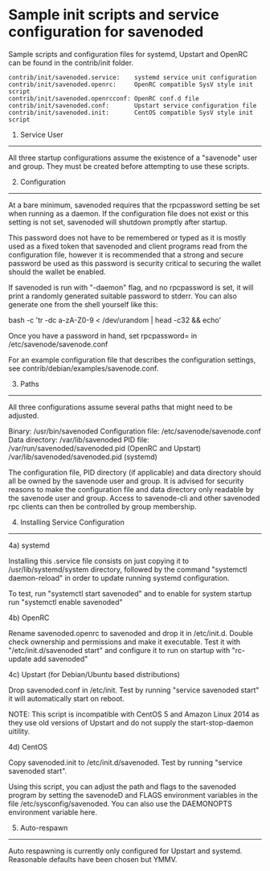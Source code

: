 Sample init scripts and service configuration for savenoded
==========================================================

Sample scripts and configuration files for systemd, Upstart and OpenRC
can be found in the contrib/init folder.

    contrib/init/savenoded.service:    systemd service unit configuration
    contrib/init/savenoded.openrc:     OpenRC compatible SysV style init script
    contrib/init/savenoded.openrcconf: OpenRC conf.d file
    contrib/init/savenoded.conf:       Upstart service configuration file
    contrib/init/savenoded.init:       CentOS compatible SysV style init script

1. Service User
---------------------------------

All three startup configurations assume the existence of a "savenode" user
and group.  They must be created before attempting to use these scripts.

2. Configuration
---------------------------------

At a bare minimum, savenoded requires that the rpcpassword setting be set
when running as a daemon.  If the configuration file does not exist or this
setting is not set, savenoded will shutdown promptly after startup.

This password does not have to be remembered or typed as it is mostly used
as a fixed token that savenoded and client programs read from the configuration
file, however it is recommended that a strong and secure password be used
as this password is security critical to securing the wallet should the
wallet be enabled.

If savenoded is run with "-daemon" flag, and no rpcpassword is set, it will
print a randomly generated suitable password to stderr.  You can also
generate one from the shell yourself like this:

bash -c 'tr -dc a-zA-Z0-9 < /dev/urandom | head -c32 && echo'

Once you have a password in hand, set rpcpassword= in /etc/savenode/savenode.conf

For an example configuration file that describes the configuration settings,
see contrib/debian/examples/savenode.conf.

3. Paths
---------------------------------

All three configurations assume several paths that might need to be adjusted.

Binary:              /usr/bin/savenoded
Configuration file:  /etc/savenode/savenode.conf
Data directory:      /var/lib/savenoded
PID file:            /var/run/savenoded/savenoded.pid (OpenRC and Upstart)
                     /var/lib/savenoded/savenoded.pid (systemd)

The configuration file, PID directory (if applicable) and data directory
should all be owned by the savenode user and group.  It is advised for security
reasons to make the configuration file and data directory only readable by the
savenode user and group.  Access to savenode-cli and other savenoded rpc clients
can then be controlled by group membership.

4. Installing Service Configuration
-----------------------------------

4a) systemd

Installing this .service file consists on just copying it to
/usr/lib/systemd/system directory, followed by the command
"systemctl daemon-reload" in order to update running systemd configuration.

To test, run "systemctl start savenoded" and to enable for system startup run
"systemctl enable savenoded"

4b) OpenRC

Rename savenoded.openrc to savenoded and drop it in /etc/init.d.  Double
check ownership and permissions and make it executable.  Test it with
"/etc/init.d/savenoded start" and configure it to run on startup with
"rc-update add savenoded"

4c) Upstart (for Debian/Ubuntu based distributions)

Drop savenoded.conf in /etc/init.  Test by running "service savenoded start"
it will automatically start on reboot.

NOTE: This script is incompatible with CentOS 5 and Amazon Linux 2014 as they
use old versions of Upstart and do not supply the start-stop-daemon uitility.

4d) CentOS

Copy savenoded.init to /etc/init.d/savenoded. Test by running "service savenoded start".

Using this script, you can adjust the path and flags to the savenoded program by
setting the savenodeD and FLAGS environment variables in the file
/etc/sysconfig/savenoded. You can also use the DAEMONOPTS environment variable here.

5. Auto-respawn
-----------------------------------

Auto respawning is currently only configured for Upstart and systemd.
Reasonable defaults have been chosen but YMMV.
